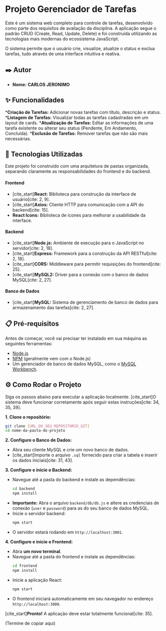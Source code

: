 # Projeto Gerenciador de Tarefas

Este é um sistema web completo para controle de tarefas, desenvolvido como parte dos requisitos de avaliação da disciplina. A aplicação segue o padrão CRUD (Create, Read, Update, Delete) e foi construída utilizando as tecnologias mais modernas do ecossistema JavaScript.

O sistema permite que o usuário crie, visualize, atualize o status e exclua tarefas, tudo através de uma interface intuitiva e reativa.

## ✒️ Autor

  * **Nome:** **CARLOS JERONIMO**

## ✨ Funcionalidades

  ***Criação de Tarefas:** Adicionar novas tarefas com título, descrição e status.
  ***Listagem de Tarefas:** Visualizar todas as tarefas cadastradas em um layout de cards.
  ***Atualização de Tarefas:** Editar as informações de uma tarefa existente ou alterar seu status (Pendente, Em Andamento, Concluída).
  ***Exclusão de Tarefas:** Remover tarefas que não são mais necessárias.

## 🚀 Tecnologias Utilizadas

Este projeto foi construído com uma arquitetura de pastas organizada, separando claramente as responsabilidades do frontend e do backend.

#### **Frontend**

  * [cite\_start]**React:** Biblioteca para construção da interface de usuário[cite: 2, 9].
  * [cite\_start]**Axios:** Cliente HTTP para comunicação com a API do backend[cite: 15].
  * **React Icons:** Biblioteca de ícones para melhorar a usabilidade da interface.

#### **Backend**

  * [cite\_start]**Node.js:** Ambiente de execução para o JavaScript no servidor[cite: 2, 18].
  * [cite\_start]**Express:** Framework para a construção da API RESTful[cite: 2, 18].
  * [cite\_start]**CORS:** Middleware para permitir requisições do frontend[cite: 25].
  * [cite\_start]**MySQL2:** Driver para a conexão com o banco de dados MySQL[cite: 2, 27].

#### **Banco de Dados**

  * [cite\_start]**MySQL:** Sistema de gerenciamento de banco de dados para armazenamento das tarefas[cite: 2, 27].

## 📋 Pré-requisitos

Antes de começar, você vai precisar ter instalado em sua máquina as seguintes ferramentas:

  * [Node.js](https://nodejs.org/en/)
  * [NPM](https://www.google.com/search?q=https://www.npmjs.com/) (geralmente vem com o Node.js)
  * Um gerenciador de banco de dados MySQL, como o [MySQL Workbench](https://www.mysql.com/products/workbench/).

## ⚙️ Como Rodar o Projeto

Siga os passos abaixo para executar a aplicação localmente. [cite\_start]O sistema deve funcionar corretamente após seguir estas instruções[cite: 34, 35, 39].

**1. Clone o repositório:**

```bash
git clone [URL_DO_SEU_REPOSITORIO_GIT]
cd nome-da-pasta-do-projeto
```

**2. Configure o Banco de Dados:**

  * Abra seu cliente MySQL e crie um novo banco de dados.
  * [cite\_start]Importe o arquivo `.sql` fornecido para criar a tabela e inserir os dados iniciais[cite: 31, 43].

**3. Configure e inicie o Backend:**

  * Navegue até a pasta do backend e instale as dependências:
    ```bash
    cd backend
    npm install
    ```
  * **Importante:** Abra o arquivo `backend/db/db.js` e altere as credenciais de conexão (`user` e `password`) para as do seu banco de dados MySQL.
  * Inicie o servidor backend:
    ```bash
    npm start
    ```
  * O servidor estará rodando em `http://localhost:3001`.

**4. Configure e inicie o Frontend:**

  * Abra **um novo terminal**.
  * Navegue até a pasta do frontend e instale as dependências:
    ```bash
    cd frontend
    npm install
    ```
  * Inicie a aplicação React:
    ```bash
    npm start
    ```
  * O frontend iniciará automaticamente em seu navegador no endereço `http://localhost:3000`.

[cite\_start]**Pronto\!** A aplicação deve estar totalmente funcional[cite: 35].

(Termine de copiar aqui)
